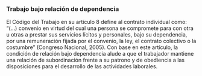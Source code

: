 ### Trabajo bajo relación de dependencia 
El Código del Trabajo en su artículo 8 define al contrato individual como: “(…) convenio en virtud del cual una persona se compromete para con otra u otras a prestar sus servicios lícitos y personales, bajo su dependencia, por una remuneración fijada por el convenio, la ley, el contrato colectivo o la costumbre” (Congreso Nacional, 2005). Con base en este artículo, la condición de relación bajo dependencia alude a que el trabajador mantiene una relación de subordinación frente a su patrono y de obediencia a las disposiciones para el desarrollo de las actividades laborales.
